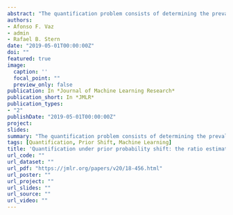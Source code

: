 ```yaml
---
abstract: "The quantification problem consists of determining the prevalence of a given label in a target population. However, one often has access to the labels in a sample from the training population but not in the target population. A common assumption in this situation is that of prior probability shift, that is, once the labels are known, the distribution of the features is the same in the training and target populations. In this paper, we derive a new lower bound for the risk of the quantification problem under the prior shift assumption. Complementing this lower bound, we present a new approximately minimax class of estimators, ratio estimators, which generalize several previous proposals in the literature. Using a weaker version of the prior shift assumption, which can be tested, we show that ratio estimators can be used to build confidence intervals for the quantification problem. We also extend the ratio estimator so that it can: (i) incorporate labels from the target population, when they are available and (ii) estimate how the prevalence of positive labels varies according to a function of certain covariates."
authors:
- Afonso F. Vaz
- admin
- Rafael B. Stern
date: "2019-05-01T00:00:00Z"
doi: ""
featured: true
image:
  caption: ''
  focal_point: ""
  preview_only: false
publication: In *Journal of Machine Learning Research*
publication_short: In *JMLR*
publication_types:
- "2"
publishDate: "2019-05-01T00:00:00Z"
project: 
slides: 
summary: "The quantification problem consists of determining the prevalence of a given label in a target population. However, one often has access to the labels in a sample from the training population but not in the target population. A common assumption in this situation is that of prior probability shift, that is, once the labels are known, the distribution of the features is the same in the training and target populations. In this paper, we derive a new lower bound for the risk of the quantification problem under the prior shift assumption. Using a weaker version of the prior shift assumption, which can be tested, we show that ratio estimators can be used to build confidence intervals for the quantification problem."
tags: [Quantification, Prior Shift, Machine Learning]
title: 'Quantification under prior probability shift: the ratio estimator and its extensions'
url_code: ""
url_dataset: ""
url_pdf: "https://jmlr.org/papers/v20/18-456.html"
url_poster: ""
url_project: ""
url_slides: ""
url_source: ""
url_video: ""
---
```

